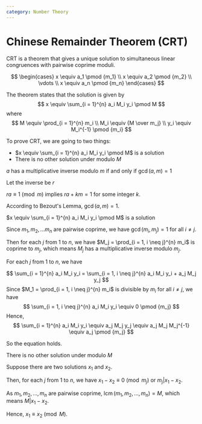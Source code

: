 ```yaml
---
category: Number Theory
---
```


<script lang="ts">
	import State from "$lib/component/content/State.svelte";
	import Proof from "$lib/component/content/Proof.svelte";
</script>

# Chinese Remainder Theorem (CRT)

CRT is a theorem that gives a unique solution to simultaneous linear congruences with pairwise coprime moduli.

$$
\begin{cases}
x \equiv a_1 \pmod {m_1} \\
x \equiv a_2 \pmod {m_2} \\
\vdots \\
x \equiv a_n \pmod {m_n}
\end{cases}
$$

The theorem states that the solution is given by
$$
x \equiv \sum_{i = 1}^{n} a_i M_i y_i \pmod M
$$
where
$$
M \equiv \prod_{i = 1}^{n} m_i \\
M_i \equiv {M \over m_j} \\
y_i \equiv M_i^{-1} \pmod {m_i}
$$

To prove CRT, we are going to two things:
- $x \equiv \sum_{i = 1}^{n} a_i M_i y_i \pmod M$ is a solution
- There is no other solution under modulo $M$

<State variant="lemma">

$a$ has a multiplicative inverse modulo $m$ if and only if $\operatorname{gcd}(a, m) = 1$

</State>

<Proof>

Let the inverse be $r$

$ra \equiv 1 \pmod m$ implies $ra + km = 1$ for some integer $k$. 

According to Bezout's Lemma, $\operatorname{gcd}(a, m) = 1$.

</Proof>

<State>

$x \equiv \sum_{i = 1}^{n} a_i M_i y_i \pmod M$ is a solution

</State>

<Proof>

Since $m_1, m_2, ... m_n$ are pairwise coprime, we have $\operatorname{gcd}(m_i, m_j) = 1$ for all $i \neq j$.

Then for each $j$ from $1$ to $n$, we have $M_j = \prod_{i = 1, i \neq j}^{n} m_i$ is coprime to $m_j$, which means $M_j$ has a multiplicative inverse modulo $m_j$.

For each $j$ from $1$ to $n$, we have

$$
\sum_{i = 1}^{n} a_i M_i y_i = \sum_{i = 1, i \neq j}^{n} a_i M_i y_i + a_j M_j y_j
$$
Since $M_1 = \prod_{i = 1, i \neq j}^{n} m_i$ is divisible by $m_i$ for all $i \neq j$, we have
$$
\sum_{i = 1, i \neq j}^{n} a_i M_i y_i \equiv 0 \pmod {m_j}
$$
Hence,
$$
\sum_{i = 1}^{n} a_i M_i y_i \equiv a_j M_j y_j \equiv a_j M_j M_j^{-1} \equiv a_j \pmod {m_j}
$$

So the equation holds.

</Proof>

<State>

There is no other solution under modulo $M$

</State>

<Proof>

Suppose there are two solutions $x_1$ and $x_2$.

Then, for each $j$ from $1$ to $n$, we have $x_1 - x_2 \equiv 0 \pmod {m_j}$ or $m_j | x_1 - x_2$.

As $m_1, m_2, ... , m_n$ are pairwise coprime, $\operatorname{lcm}(m_1, m_2, ... ,m_n) = M$, which means $M | x_1 - x_2$.

Hence, $x_1 \equiv x_2 \pmod M$.

</Proof>